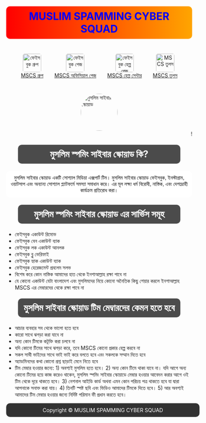 <!DOCTYPE html>
<html lang="bn">
<head>
    <meta charset="UTF-8">
    <meta name="viewport" content="width=device-width, initial-scale=1.0">
    <title>MUSLIM SPAMMING CYBER SQUAD</title>
    <style>
        body {
            background-image: url('https://your-image-url.com'); /* ব্যাকগ্রাউন্ড ইমেজের URL এখানে দিন */
            background-size: cover; /* সম্পূর্ণ কভার করতে */
            background-position: center; /* সেন্টার করা */
        }
        h1 {
            color: blue;
            text-align: center;
            background: linear-gradient(to right, red, orange); /* গ্রেডিয়েন্ট ব্যাকগ্রাউন্ড */
            padding: 10px; /* প্যাডিং */
            border-radius: 10px; /* গোলাকার প্রান্ত */
        }
        h2 {
            font-size: 25px;
            color: white; /* টেক্সট কালার সাদা */
            background-color: rgba(0, 0, 0, 0.7); /* অস্বচ্ছ কালো ব্যাকগ্রাউন্ড */
            text-align: center; /* টেক্সট সেন্টার */
            padding: 10px;
            border-radius: 10px; /* গোলাকার প্রান্ত */
            width: 420px; /* প্রস্থ নির্ধারণ */
            margin: 20px auto; /* সেন্টার করার জন্য */
        }
        p {
            color: black;
            font-family: "Arial", sans-serif;
            text-align: center; /* প্যারাগ্রাফ সেন্টার */
            background-color: white; /* অস্বচ্ছ সাদা ব্যাকগ্রাউন্ড */
            padding: 10px; /* প্যাডিং */
            border-radius: 10px; /* গোলাকার প্রান্ত */
            margin: 10px 0; /* মার্জিন */
        }
        footer {
            background-color: rgba(0, 0, 0, 0.8); /* অস্বচ্ছ কালো ব্যাকগ্রাউন্ড */
            color: white; /* টেক্সট কালার সাদা */
            text-align: center; /* টেক্সট সেন্টার */
            padding: 10px; /* প্যাডিং */
            border-radius: 10px; /* গোলাকার প্রান্ত */
            position: relative;
            bottom: 0;
            width: 100%;
        }
        img {
            width: 100px; /* ইমেজের প্রস্থ */
            height: 100px; /* ইমেজের উচ্চতা */
            border-radius: 50%; /* গোলাকার ইমেজ */
            display: block;
            margin: 0 auto; /* সেন্টার করার জন্য */
        }
        .menu {
            display: flex; /* ফ্লেক্সবক্স ব্যবহার */
            justify-content: center; /* সেন্টার করা */
            margin: 40px 0; /* মার্জিন */
        }
        .menu-item {
            margin: 0 15px; /* আইটেমের মধ্যে মার্জিন */
            text-align: center; /* টেক্সট সেন্টার */
        }
        .menu-item img {
            width: 50px; /* মেনু আইকনের প্রস্থ */
            height: 50px; /* মেনু আইকনের উচ্চতা */
            border-radius: 10%; /* গোলাকার প্রান্ত */
        }
    </style>
</head>
<body>

   <h1>MUSLIM SPAMMING CYBER SQUAD</h1>
    <div class="menu">
        <div class="menu-item">
            <img src="https://firebasestorage.googleapis.com/v0/b/smm-penel-be4bc.appspot.com/o/image%2F1000014504.png?alt=media&token=09a79948-5d34-4443-a105-ed6fe67e70d7" alt="ফেইসবুক গ্রুপ">
            <a href="https://facebook.com/groups/1880145909070918/" target="_blank">MSCS গ্রুপ</a>
        </div>
        <div class="menu-item">
            <img src="https://firebasestorage.googleapis.com/v0/b/smm-penel-be4bc.appspot.com/o/image%2F1000014504.png?alt=media&token=09a79948-5d34-4443-a105-ed6fe67e70d7" alt="ফেইসবুক পেজ">
            <a href="https://www.facebook.com/MSCS.WE.WILL.PROTECT.OUR.SOCIETY" target="_blank">MSCS অফিসিয়াল পেজ</a>
        </div>
        <div class="menu-item">
            <img src="https://firebasestorage.googleapis.com/v0/b/smm-penel-be4bc.appspot.com/o/image%2F1000016780.jpg?alt=media&token=54a67cfa-4daa-49f6-b892-eed9e5581e4e" alt="ফেইসবুক হেল্প পেজ">
            <a href="https://www.facebook.com/MSCS.PublicHelpCentre" target="_blank">MSCS হেল্প সেন্টার</a>
        </div>
        <div class="menu-item">
            <img src="https://firebasestorage.googleapis.com/v0/b/smm-penel-be4bc.appspot.com/o/image%2F1000016779.jpg?alt=media&token=39428d63-2ec4-4329-9462-c02f3b830722" alt="MSCS তুলস">
            <a href="mscs_tools.html" target="_blank">MSCS তুলস</a> <!-- নতুন পেজের লিঙ্ক -->
        </div>
    </div>
    <img src="https://firebasestorage.googleapis.com/v0/b/smm-penel-be4bc.appspot.com/o/image%2F1000014504.png?alt=media&token=8434f546-cfd6-4bc3-a4c0-8c7c02f7c1c4" alt="মুসলিম সাইবার স্কোয়াড">
    <marquee direction="center" behavior="scroll"> 
        ! আস্সালামুআলাইকুম! মুসলিম স্পমিং সাইবার স্কোয়াড এর অফিসিয়াল ওয়েবসাইটে আপনাকে স্বাগতম
    </marquee>
    <h2>মুসলিম স্পমিং সাইবার স্কোয়াড কি?</h2>
    <p>মুসলিম সাইবার স্কোয়াড একটি সোশ্যাল মিডিয়া এক্সপার্ট টিম। মুসলিম সাইবার স্কোয়াড ফেইসবুক, ইনস্টাগ্রাম, ওয়াটসাপ এবং অন্যান্য সোশ্যাল প্ল্যাটফর্মে সমস্যা সমাধান করে। এর মূল লক্ষ্য ধর্ম বিরোধী, নাস্তিক, এবং দেশদ্রোহী কার্যক্রম প্রতিরোধ করা।</p>
    <h2>মুসলিম স্পমিং সাইবার স্কোয়াড এর সার্ভিস সমূহ</h2>
    <ul type="A">
        <li>ফেইসবুক একাউন্ট রিমোভ</li>
        <li>ফেইসবুক বেন একাউন্ট ব্যাক</li>
        <li>ফেইসবুক লক একাউন্ট আনলক</li>
        <li>ফেইসবুক ব্লু ভেরিফাই</li>
        <li>ফেইসবুক হ্যাক একাউন্ট ব্যাক</li>
        <li>ফেইসবুক হেরেজমেন্ট প্রবলেম সলভ</li>
        <li>বিশেষ করে কোন নাস্তিক আমাদের হাত থেকে ইনশাআল্লাহ রক্ষা পাবে না</li>
        <li>যে কোনো একাউন্ট যেটা বাংলাদেশ এবং মুসলিমদের নিয়ে কোনো অনৈতিক কিছু শেয়ার করলে ইনশাআল্লাহ MSCS এর মেম্বারদের থেকে রক্ষা পাবে না</li>
    </ul>
    <h2>মুসলিম সাইবার স্কোয়াড টিম মেম্বারদের কেমন হতে হবে</h2>
    <ul>
        <li>আচার ব্যবহার সব থেকে ভালো হতে হবে</li>
        <li>কারো সাথে ঝগড়া করা যাবে না</li>
        <li>অন্য কোন টিমকে কটূক্তি করা চলবে না</li>
        <li>যদি কোনো টিমের সাথে ঝগড়া করে, তবে MSCS কোনো প্রকার হেল্প করবে না</li>
        <li>সকল সাথী ভাইদের সাথে ভাই ভাই করে বলতে হবে এবং সকলকে সম্মান দিতে হবে</li>
        <li>অ্যাডমিনদের কথা কোনো প্রশ্ন ছাড়াই মেনে নিতে হবে</li>
        <li>টিম মেম্বার হওয়ার জন্যে: 1) অবশ্যই মুসলিম হতে হবে। 2) অন্য কোন টিমে থাকা যাবে না। যদি আগে অন্য কোনো টিমের হয়ে কাজ করেও থাকেন, মুসলিম স্পমিং সাইবার স্কোয়াডে মেম্বার হওয়ার আবেদন করার আগে ওই টিম থেকে দূরে থাকতে হবে। 3) নেশনাল আইডি কার্ড অথবা এমন কোন পরিচয় পত্র থাকতে হবে যা দ্বারা আপনাকে সনাক্ত করা যায়। 4) তিনটি স্পষ্ট ছবি এবং ভিডিও আমাদের টিমকে দিতে হবে। 5) আর অবশ্যই আমাদের টিম মেম্বার হওয়ার জন্যে নির্দিষ্ট পরিমান ফী প্রধান করতে হবে।</li>
    </ul>

   <footer>Copyright &copy; MUSLIM SPAMMING CYBER SQUAD</footer>
</body>
</html>
